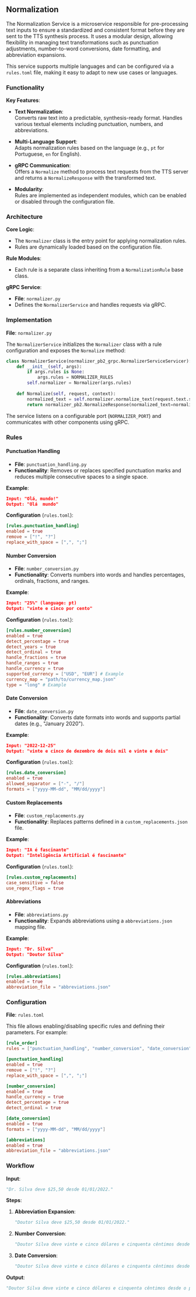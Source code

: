 ## Normalization

The Normalization Service is a microservice responsible for pre-processing text inputs to ensure a standardized and consistent format before they are sent to the TTS synthesis process. It uses a modular design, allowing flexibility in managing text transformations such as punctuation adjustments, number-to-word conversions, date formatting, and abbreviation expansions.

This service supports multiple languages and can be configured via a `rules.toml` file, making it easy to adapt to new use cases or languages.

### Functionality

**Key Features**:

- **Text Normalization**:  
  Converts raw text into a predictable, synthesis-ready format. Handles various textual elements including punctuation, numbers, and abbreviations.
  
- **Multi-Language Support**:  
  Adapts normalization rules based on the language (e.g., `pt` for Portuguese, `en` for English).

- **gRPC Communication**:  
  Offers a `Normalize` method to process text requests from the TTS server and returns a `NormalizeResponse` with the transformed text.

- **Modularity**:  
  Rules are implemented as independent modules, which can be enabled or disabled through the configuration file.

### Architecture

**Core Logic**:  
- The `Normalizer` class is the entry point for applying normalization rules.  
- Rules are dynamically loaded based on the configuration file.

**Rule Modules**:  
- Each rule is a separate class inheriting from a `NormalizationRule` base class.

**gRPC Service**:  
- **File**: `normalizer.py`  
- Defines the `NormalizerService` and handles requests via gRPC.

### Implementation

**File**: `normalizer.py`

The `NormalizerService` initializes the `Normalizer` class with a rule configuration and exposes the `Normalize` method:

```python
class NormalizerService(normalizer_pb2_grpc.NormalizerServiceServicer):
    def __init__(self, args):
        if args.rules is None:
            args.rules = NORMALIZER_RULES
        self.normalizer = Normalizer(args.rules)
        
    def Normalize(self, request, context):
        normalized_text = self.normalizer.normalize_text(request.text.strip())
        return normalizer_pb2.NormalizeResponse(normalized_text=normalized_text)
```

The service listens on a configurable port (`NORMALIZER_PORT`) and communicates with other components using gRPC.

### Rules

#### Punctuation Handling
- **File**: `punctuation_handling.py`  
- **Functionality**: Removes or replaces specified punctuation marks and reduces multiple consecutive spaces to a single space.

**Example**:
```json
Input: "Olá, mundo!"
Output: "Olá  mundo"
```

**Configuration** (`rules.toml`):
```toml
[rules.punctuation_handling]
enabled = true
remove = ["!", "?"]
replace_with_space = [",", ";"]
```

#### Number Conversion
- **File**: `number_conversion.py`  
- **Functionality**: Converts numbers into words and handles percentages, ordinals, fractions, and ranges.

**Example**:
```json
Input: "25%" (language: pt)
Output: "vinte e cinco por cento"
```

**Configuration** (`rules.toml`):
```toml
[rules.number_conversion]
enabled = true
detect_percentage = true
detect_years = true
detect_ordinal = true
handle_fractions = true
handle_ranges = true
handle_currency = true
supported_currency = ["USD", "EUR"] # Example
currency_map = "path/to/currency_map.json"
type = "long" # Example
```

#### Date Conversion
- **File**: `date_conversion.py`  
- **Functionality**: Converts date formats into words and supports partial dates (e.g., "January 2020").

**Example**:
```json
Input: "2022-12-25"
Output: "vinte e cinco de dezembro de dois mil e vinte e dois"
```

**Configuration** (`rules.toml`):
```toml
[rules.date_conversion]
enabled = true
allowed_separator = ["-", "/"]
formats = ["yyyy-MM-dd", "MM/dd/yyyy"]
```

#### Custom Replacements
- **File**: `custom_replacements.py`  
- **Functionality**: Replaces patterns defined in a `custom_replacements.json` file.

**Example**:
```json
Input: "IA é fascinante"
Output: "Inteligência Artificial é fascinante"
```

**Configuration** (`rules.toml`):
```toml
[rules.custom_replacements]
case_sensitive = false
use_regex_flags = true
```

#### Abbreviations
- **File**: `abbreviations.py`  
- **Functionality**: Expands abbreviations using a `abbreviations.json` mapping file.

**Example**:
```json
Input: "Dr. Silva"
Output: "Doutor Silva"
```

**Configuration** (`rules.toml`):
```toml
[rules.abbreviations]
enabled = true
abbreviation_file = "abbreviations.json"
```

### Configuration

**File**: `rules.toml`

This file allows enabling/disabling specific rules and defining their parameters. For example:

```toml
[rule_order]
rules = ["punctuation_handling", "number_conversion", "date_conversion", "abbreviations"]

[punctuation_handling]
enabled = true
remove = ["!", "?"]
replace_with_space = [",", ";"]

[number_conversion]
enabled = true
handle_currency = true
detect_percentage = true
detect_ordinal = true

[date_conversion]
enabled = true
formats = ["yyyy-MM-dd", "MM/dd/yyyy"]

[abbreviations]
enabled = true
abbreviation_file = "abbreviations.json"
```

### Workflow

**Input**:  
```python
"Dr. Silva deve $25,50 desde 01/01/2022."
```

**Steps**:  
1. **Abbreviation Expansion**:  
   ```python
   "Doutor Silva deve $25,50 desde 01/01/2022."
   ```

2. **Number Conversion**:  
   ```python
   "Doutor Silva deve vinte e cinco dólares e cinquenta cêntimos desde 01/01/2022."
   ```

3. **Date Conversion**:  
   ```python
   "Doutor Silva deve vinte e cinco dólares e cinquenta cêntimos desde o primeiro de janeiro de dois mil e vinte e dois."
   ```

**Output**:
```python  
"Doutor Silva deve vinte e cinco dólares e cinquenta cêntimos desde o primeiro de janeiro de dois mil e vinte e dois."`
```